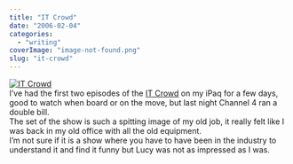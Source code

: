 ```yaml
---
title: "IT Crowd"
date: "2006-02-04"
categories: 
  - "writing"
coverImage: "image-not-found.png"
slug: "it-crowd"
---
```


[![IT Crowd](images/95394124_28a0a28f08_o.jpg)](http://www.flickr.com/photos/funkylarma/95394124/ "IT Crowd")  
I’ve had the first two episodes of the [IT Crowd](http://www.channel4.com/entertainment/tv/microsites/I/itcrowd/index.html) on my iPaq for a few days, good to watch when board or on the move, but last night Channel 4 ran a double bill.  
The set of the show is such a spitting image of my old job, it really felt like I was back in my old office with all the old equipment.  
I’m not sure if it is a show where you have to have been in the industry to understand it and find it funny but Lucy was not as impressed as I was.
